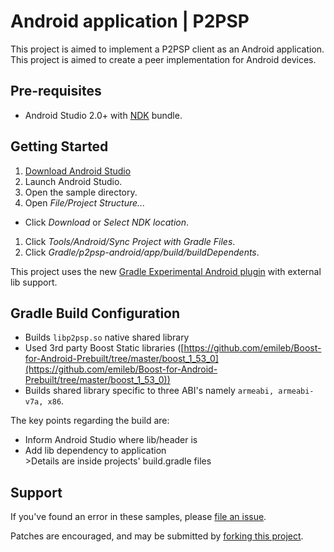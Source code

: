 Android application | P2PSP
========================
This project is aimed to implement a P2PSP client as an Android application. This project is aimed to create a peer implementation for Android devices.

Pre-requisites
-------------------
- Android Studio 2.0+ with [NDK](https://developer.android.com/ndk/) bundle.

Getting Started
---------------
1. [Download Android Studio](http://developer.android.com/sdk/index.html)
1. Launch Android Studio.
1. Open the sample directory.
1. Open *File/Project Structure...*
  - Click *Download* or *Select NDK location*.
1. Click *Tools/Android/Sync Project with Gradle Files*.
1. Click *Gradle/p2psp-android/app/build/buildDependents*.

This project uses the new [Gradle Experimental Android plugin](http://tools.android.com/tech-docs/new-build-system/gradle-experimental) with external lib support.

Gradle Build Configuration
-----------------------------------
 
*    Builds `libp2psp.so`  native shared library
*    Used 3rd party Boost Static libraries ([https://github.com/emileb/Boost-for-Android-Prebuilt/tree/master/boost_1_53_0](https://github.com/emileb/Boost-for-Android-Prebuilt/tree/master/boost_1_53_0))
*    Builds shared library specific to three ABI's namely `armeabi, armeabi-v7a, x86`.

The key points regarding the build  are:
*    Inform Android Studio where lib/header is
*    Add lib dependency to application	
    >Details are inside projects' build.gradle files


Support
------------
If you've found an error in these samples, please [file an issue](https://github.com/cRAN-cg/Hello-libs-boost/issues/new).

Patches are encouraged, and may be submitted by [forking this project](https://github.com/P2PSP/p2psp-android/fork).



